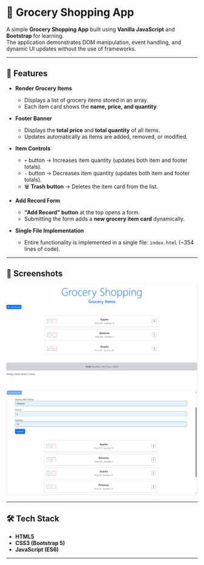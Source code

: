 # 🛒 Grocery Shopping App

A simple **Grocery Shopping App** built using **Vanilla JavaScript** and **Bootstrap** for learning.  
The application demonstrates DOM manipulation, event handling, and dynamic UI updates without the use of frameworks.

---

## 🚀 Features

- **Render Grocery Items**  
  - Displays a list of grocery items stored in an array.  
  - Each item card shows the **name, price, and quantity**.  

- **Footer Banner**  
  - Displays the **total price** and **total quantity** of all items.  
  - Updates automatically as items are added, removed, or modified.  

- **Item Controls**  
  - `+` button → Increases item quantity (updates both item and footer totals).  
  - `-` button → Decreases item quantity (updates both item and footer totals).  
  - 🗑️ **Trash button** → Deletes the item card from the list.  

- **Add Record Form**  
  - **"Add Record" button** at the top opens a form.  
  - Submitting the form adds a **new grocery item card** dynamically.  

- **Single File Implementation**  
  - Entire functionality is implemented in a single file: `index.html` (~354 lines of code).  

---

## 📸 Screenshots

![Render Grocery Items](landing_page.png)
![Add Record, Form Processing and Rendering](Add_Record_Functionality.png)


---

## 🛠️ Tech Stack

- **HTML5**  
- **CSS3 (Bootstrap 5)**  
- **JavaScript (ES6)**  

---


